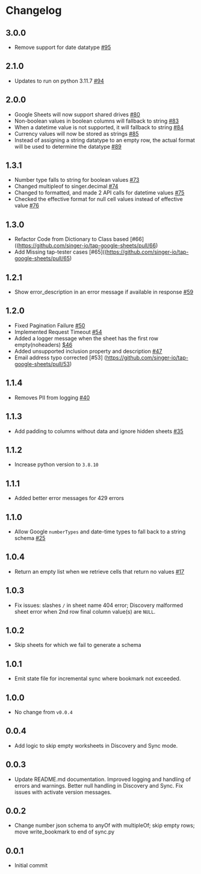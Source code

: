 # Changelog

## 3.0.0
  * Remove support for date datatype [#95](https://github.com/singer-io/tap-google-sheets/pull/95)

## 2.1.0
  * Updates to run on python 3.11.7 [#94](https://github.com/singer-io/tap-google-sheets/pull/94)

## 2.0.0
  * Google Sheets will now support shared drives [#80](https://github.com/singer-io/tap-google-sheets/pull/80)
  * Non-boolean values in boolean columns will fallback to string [#83](https://github.com/singer-io/tap-google-sheets/pull/83)
  * When a datetime value is not supported, it will fallback to string [#84](https://github.com/singer-io/tap-google-sheets/pull/84)
  * Currency values will now be stored as strings [#85](https://github.com/singer-io/tap-google-sheets/pull/85)
  * Instead of assigning a string datatype to an empty row, the actual format will be used to determine the datatype [#89](https://github.com/singer-io/tap-google-sheets/pull/89)

## 1.3.1
  * Number type falls to string for boolean values [#73](https://github.com/singer-io/tap-google-sheets/pull/73)
  * Changed multipleof to singer.decimal [#74](https://github.com/singer-io/tap-google-sheets/pull/74)
  * Changed to formatted, and made 2 API calls for datetime values [#75](https://github.com/singer-io/tap-google-sheets/pull/75)
  * Checked the effective format for null cell values instead of effective value [#76](https://github.com/singer-io/tap-google-sheets/pull/76)

## 1.3.0
  * Refactor Code from Dictionary to Class based [#66]((https://github.com/singer-io/tap-google-sheets/pull/66)
  * Add Missing tap-tester cases [#65]((https://github.com/singer-io/tap-google-sheets/pull/65)

## 1.2.1
  * Show error_description in an error message if available in response [#59](https://github.com/singer-io/tap-google-sheets/pull/59)

## 1.2.0
  * Fixed Pagination Failure [#50](https://github.com/singer-io/tap-google-sheets/pull/50)
  * Implemented Request Timeout [#54](https://github.com/singer-io/tap-google-sheets/pull/54)
  * Added a logger message when the sheet has the first row empty(noheaders) [$46](https://github.com/singer-io/tap-google-sheets/pull/46)
  * Added unsupported inclusion property and description [#47](https://github.com/singer-io/tap-google-sheets/pull/47)
  * Email address typo corrected [#53] (https://github.com/singer-io/tap-google-sheets/pull/53)


## 1.1.4
  * Removes PII from logging [#40](https://github.com/singer-io/tap-google-sheets/pull/40)

## 1.1.3
  * Add padding to columns without data and ignore hidden sheets [#35](https://github.com/singer-io/tap-google-sheets/pull/35)

## 1.1.2
  * Increase python version to `3.8.10`

## 1.1.1
  * Added better error messages for 429 errors

## 1.1.0
  * Allow Google `numberTypes` and date-time types to fall back to a string schema [#25](https://github.com/singer-io/tap-google-sheets/pull/25)

## 1.0.4
  * Return an empty list when we retrieve cells that return no values [#17](https://github.com/singer-io/tap-google-sheets/pull/17)

## 1.0.3
  * Fix issues: slashes `/` in sheet name 404 error; Discovery malformed sheet error when 2nd row final column value(s) are `NULL`.

## 1.0.2
  * Skip sheets for which we fail to generate a schema

## 1.0.1
  * Emit state file for incremental sync where bookmark not exceeded.

## 1.0.0
  * No change from `v0.0.4`

## 0.0.4
  * Add logic to skip empty worksheets in Discovery and Sync mode.

## 0.0.3
  * Update README.md documentation. Improved logging and handling of errors and warnings. Better null handling in Discovery and Sync. Fix issues with activate version messages.

## 0.0.2
  * Change number json schema to anyOf with multipleOf; skip empty rows; move write_bookmark to end of sync.py

## 0.0.1
  * Initial commit
